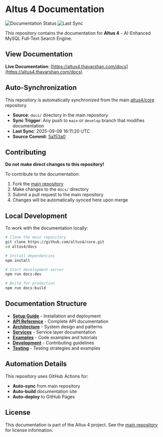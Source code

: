 # Altus 4 Documentation

![Documentation Status](https://img.shields.io/badge/docs-auto--synced-brightgreen)
![Last Sync](https://img.shields.io/badge/last%20sync-2025-09-09-blue)

This repository contains the documentation for **Altus 4** - AI-Enhanced MySQL Full-Text Search Engine.

## View Documentation

**Live Documentation**: [https://altus4.thavarshan.com/docs](https://altus4.thavarshan.com/docs)

## Auto-Synchronization

This repository is automatically synchronized from the main [altus4/core](https://github.com/altus4/core) repository.

- **Source**: `docs/` directory in the main repository
- **Sync Trigger**: Any push to `main` or `develop` branch that modifies documentation
- **Last Sync**: 2025-09-09 16:11:20 UTC
- **Source Commit**: [5a153a0](https://github.com/altus4/core/commit/5a153a0d77b630e7ad95eaec171902012dd4171e)

## Contributing

**Do not make direct changes to this repository!**

To contribute to the documentation:

1. Fork the [main repository](https://github.com/altus4/core)
2. Make changes to the `docs/` directory
3. Submit a pull request to the main repository
4. Changes will be automatically synced here upon merge

## Local Development

To work with the documentation locally:

```bash
# Clone the main repository
git clone https://github.com/altus4/core.git
cd altus4/docs

# Install dependencies
npm install

# Start development server
npm run docs:dev

# Build for production
npm run docs:build
```

## Documentation Structure

- **[Setup Guide](./setup/)** - Installation and deployment
- **[API Reference](./api/)** - Complete API documentation
- **[Architecture](./architecture/)** - System design and patterns
- **[Services](./services/)** - Service layer documentation
- **[Examples](./examples/)** - Code examples and tutorials
- **[Development](./development/)** - Contributing guidelines
- **[Testing](./testing/)** - Testing strategies and examples

## Automation Details

This repository uses GitHub Actions for:
- **Auto-sync** from main repository
- **Auto-build** documentation site
- **Auto-deploy** to GitHub Pages

## License

This documentation is part of the Altus 4 project. See the [main repository](https://github.com/altus4/core) for license information.
